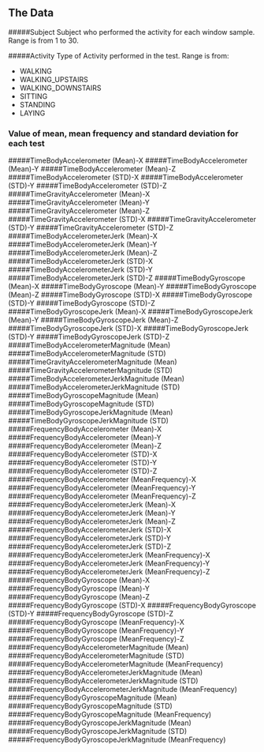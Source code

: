 ## The Data

#####Subject
Subject who performed the activity for each window sample. Range is from 1 to 30. 


#####Activity
Type of Activity performed in the test. Range is from:

* WALKING
* WALKING_UPSTAIRS
* WALKING_DOWNSTAIRS
* SITTING
* STANDING
* LAYING

### Value of mean, mean frequency and standard deviation for each test 

#####TimeBodyAccelerometer (Mean)-X
#####TimeBodyAccelerometer (Mean)-Y
#####TimeBodyAccelerometer (Mean)-Z
#####TimeBodyAccelerometer (STD)-X
#####TimeBodyAccelerometer (STD)-Y
#####TimeBodyAccelerometer (STD)-Z
#####TimeGravityAccelerometer (Mean)-X
#####TimeGravityAccelerometer (Mean)-Y
#####TimeGravityAccelerometer (Mean)-Z
#####TimeGravityAccelerometer (STD)-X
#####TimeGravityAccelerometer (STD)-Y
#####TimeGravityAccelerometer (STD)-Z
#####TimeBodyAccelerometerJerk (Mean)-X
#####TimeBodyAccelerometerJerk (Mean)-Y
#####TimeBodyAccelerometerJerk (Mean)-Z
#####TimeBodyAccelerometerJerk (STD)-X
#####TimeBodyAccelerometerJerk (STD)-Y
#####TimeBodyAccelerometerJerk (STD)-Z
#####TimeBodyGyroscope (Mean)-X
#####TimeBodyGyroscope (Mean)-Y
#####TimeBodyGyroscope (Mean)-Z
#####TimeBodyGyroscope (STD)-X
#####TimeBodyGyroscope (STD)-Y
#####TimeBodyGyroscope (STD)-Z
#####TimeBodyGyroscopeJerk (Mean)-X
#####TimeBodyGyroscopeJerk (Mean)-Y
#####TimeBodyGyroscopeJerk (Mean)-Z
#####TimeBodyGyroscopeJerk (STD)-X
#####TimeBodyGyroscopeJerk (STD)-Y
#####TimeBodyGyroscopeJerk (STD)-Z
#####TimeBodyAccelerometerMagnitude (Mean)
#####TimeBodyAccelerometerMagnitude (STD)
#####TimeGravityAccelerometerMagnitude (Mean)
#####TimeGravityAccelerometerMagnitude (STD)
#####TimeBodyAccelerometerJerkMagnitude (Mean)
#####TimeBodyAccelerometerJerkMagnitude (STD)
#####TimeBodyGyroscopeMagnitude (Mean)
#####TimeBodyGyroscopeMagnitude (STD)
#####TimeBodyGyroscopeJerkMagnitude (Mean)
#####TimeBodyGyroscopeJerkMagnitude (STD)
#####FrequencyBodyAccelerometer (Mean)-X
#####FrequencyBodyAccelerometer (Mean)-Y
#####FrequencyBodyAccelerometer (Mean)-Z
#####FrequencyBodyAccelerometer (STD)-X
#####FrequencyBodyAccelerometer (STD)-Y
#####FrequencyBodyAccelerometer (STD)-Z
#####FrequencyBodyAccelerometer (MeanFrequency)-X
#####FrequencyBodyAccelerometer (MeanFrequency)-Y
#####FrequencyBodyAccelerometer (MeanFrequency)-Z
#####FrequencyBodyAccelerometerJerk (Mean)-X
#####FrequencyBodyAccelerometerJerk (Mean)-Y
#####FrequencyBodyAccelerometerJerk (Mean)-Z
#####FrequencyBodyAccelerometerJerk (STD)-X
#####FrequencyBodyAccelerometerJerk (STD)-Y
#####FrequencyBodyAccelerometerJerk (STD)-Z
#####FrequencyBodyAccelerometerJerk (MeanFrequency)-X
#####FrequencyBodyAccelerometerJerk (MeanFrequency)-Y
#####FrequencyBodyAccelerometerJerk (MeanFrequency)-Z
#####FrequencyBodyGyroscope (Mean)-X
#####FrequencyBodyGyroscope (Mean)-Y
#####FrequencyBodyGyroscope (Mean)-Z
#####FrequencyBodyGyroscope (STD)-X
#####FrequencyBodyGyroscope (STD)-Y
#####FrequencyBodyGyroscope (STD)-Z
#####FrequencyBodyGyroscope (MeanFrequency)-X
#####FrequencyBodyGyroscope (MeanFrequency)-Y
#####FrequencyBodyGyroscope (MeanFrequency)-Z
#####FrequencyBodyAccelerometerMagnitude (Mean)
#####FrequencyBodyAccelerometerMagnitude (STD)
#####FrequencyBodyAccelerometerMagnitude (MeanFrequency)
#####FrequencyBodyAccelerometerJerkMagnitude (Mean)
#####FrequencyBodyAccelerometerJerkMagnitude (STD)
#####FrequencyBodyAccelerometerJerkMagnitude (MeanFrequency)
#####FrequencyBodyGyroscopeMagnitude (Mean)
#####FrequencyBodyGyroscopeMagnitude (STD)
#####FrequencyBodyGyroscopeMagnitude (MeanFrequency)
#####FrequencyBodyGyroscopeJerkMagnitude (Mean)
#####FrequencyBodyGyroscopeJerkMagnitude (STD)
#####FrequencyBodyGyroscopeJerkMagnitude (MeanFrequency)